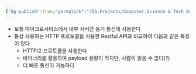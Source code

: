 ```yaml
---
{"dg-publish":true,"permalink":"/01.Projects/Computer Science & Tech Basic/gRPC/","tags":["dev","request","url","endpoint","통신","api"],"noteIcon":""}
---
```


- 보통 마이크로서비스에서 내부 서버간 동기 통신에 사용한다
- 통상 사용하는 HTTP 프로토콜을 사용한 Restful API과 비교하여 다음과 같은 특징이 있다.
	- HTTP/2 프로토콜을 사용한다
	- 바이너리를 활용하여 payload 용량이 작지만, 사람이 읽을 수 없다(?)
	- 더 빠른 통신이 가능하다
